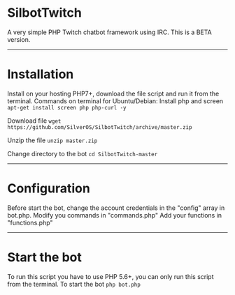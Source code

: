 # SilbotTwitch
A very simple PHP Twitch chatbot framework using IRC. This is a BETA version.

- - -

# Installation
Install on your hosting PHP7+, download the file script and run it from the terminal.
Commands on terminal for Ubuntu/Debian:
Install php and screen `apt-get install screen php php-curl -y`

 Download file `wget https://github.com/SilverOS/SilbotTwitch/archive/master.zip`

 Unzip the file `unzip master.zip`
 
 Change directory to the bot `cd SilbotTwitch-master`
- - -
# Configuration

Before start the bot, change the account credentials in the "config" array in bot.php.
Modify you commands in "commands.php"
Add your functions in "functions.php"
- - -
# Start the bot
To run this script you have to use PHP 5.6+, you can only run this script from the terminal.
To start the bot `php bot.php`

